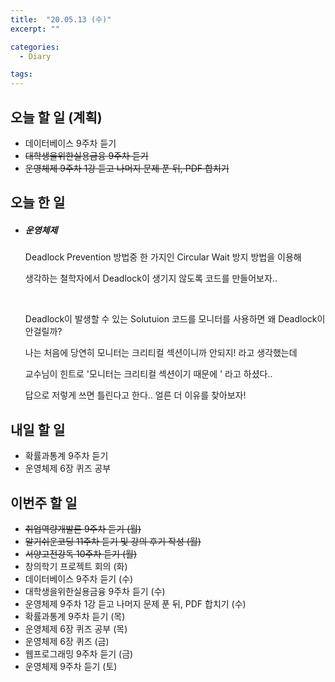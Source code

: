 ```yaml
---
title:  "20.05.13 (수)"
excerpt: ""

categories:
  - Diary

tags:
---
```


## 오늘 할 일 (계획)

- 데이터베이스 9주차 듣기
- ~~대학생을위한실용금융 9주차 듣기~~
- ~~운영체제 9주차 1강 듣고 나머지 문제 푼 뒤, PDF 합치기~~


## 오늘 한 일

- ##### 운영체제

  Deadlock Prevention 방법중 한 가지인 Circular Wait 방지 방법을 이용해

  생각하는 철학자에서 Deadlock이 생기지 않도록 코드를 만들어보자..

  <br>

  Deadlock이 발생할 수 있는 Solutuion 코드를 모니터를 사용하면 왜 Deadlock이 안걸릴까?

  나는 처음에 당연히 모니터는 크리티컬 섹션이니까 안되지! 라고 생각했는데

  교수님이 힌트로 '모니터는 크리티컬 섹션이기 때문에 ' 라고 하셨다..

  답으로 저렇게 쓰면 틀린다고 한다.. 얼른 더 이유를 찾아보자!

## 내일 할 일

- 확률과통계 9주차 듣기
- 운영체제 6장 퀴즈 공부

## 이번주 할 일

- ~~취업역량개발론 9주차 듣기 (월)~~
- ~~알기쉬운코딩 11주차 듣기 및 강의 후기 작성 (월)~~
- ~~서양고전강독 10주차 듣기 (월)~~
- 창의학기 프로젝트 회의 (화)
- 데이터베이스 9주차 듣기 (수)
- 대학생을위한실용금융 9주차 듣기 (수)
- 운영체제 9주차 1강 듣고 나머지 문제 푼 뒤, PDF 합치기 (수)
- 확률과통계 9주차 듣기 (목)
- 운영체제 6장 퀴즈 공부 (목)
- 운영체제 6장 퀴즈 (금)
- 웹프로그래밍 9주차 듣기 (금)
- 운영체제 9주차 듣기 (토)

